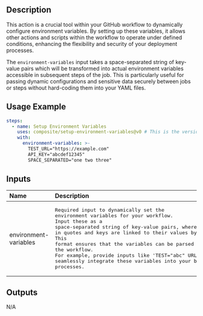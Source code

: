 

<!-- actdocs start -->

## Description

This action is a crucial tool within your GitHub workflow to dynamically configure environment variables.
By setting up these variables, it allows other actions and scripts within the workflow to operate under defined conditions,
enhancing the flexibility and security of your deployment processes.

The `environment-variables` input takes a space-separated string of key-value pairs which will be transformed into actual environment variables accessible in subsequent steps of the job.
This is particularly useful for passing dynamic configurations and sensitive data securely between jobs or steps without hard-coding them into your YAML files.

## Usage Example

```yaml
steps:
  - name: Setup Environment Variables
    uses: composite/setup-environment-variables@v0 # This is the version of the action
    with:
      environment-variables: >-
        TEST_URL="https://example.com"
        API_KEY="abcdef12345"
        SPACE_SEPARATED="one two three"
```

## Inputs

| Name | Description | Default | Required |
| :--- | :---------- | :------ | :------: |
| environment-variables | <pre>Required input to dynamically set the environment variables for your workflow.<br>Input these as a space-separated string of key-value pairs, where each pair is enclosed in quotes and keys are linked to their values by an equals sign.<br>This format ensures that the variables can be parsed and set correctly within the workflow.<br>For example, provide inputs like 'TEST="abc" URL="http://example.com" SERVICE="app"' to seamlessly integrate these variables into your build and deployment processes.</pre> | n/a | yes |

## Outputs

N/A

<!-- actdocs end -->


